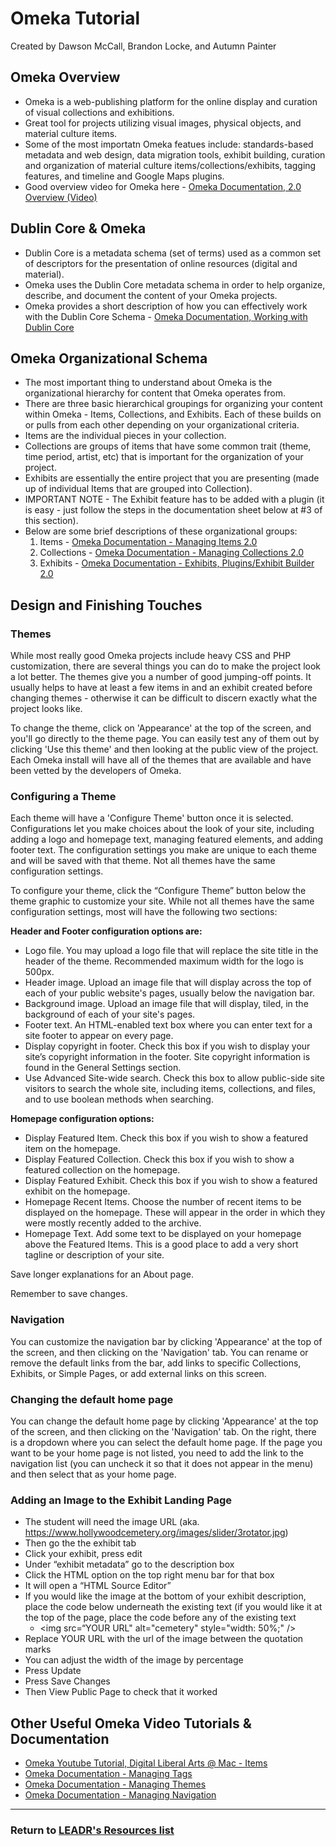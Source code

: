 # Omeka Tutorial
Created by Dawson McCall, Brandon Locke, and Autumn Painter

## Omeka Overview
* Omeka is a web-publishing platform for the online display and curation of visual collections and exhibitions.
* Great tool for projects utilizing visual images, physical objects, and material culture items.
* Some of the most importatn Omeka featues include: standards-based metadata and web design, data migration tools, exhibit building, curation and organization of material culture items/collections/exhibits, tagging features, and timeline and Google Maps plugins.
* Good overview video for Omeka here - [Omeka Documentation, 2.0 Overview (Video)](https://vimeo.com/55973380)

## Dublin Core & Omeka
* Dublin Core is a metadata schema (set of terms) used as a common set of descriptors for the presentation of online resources (digital and material).
* Omeka uses the Dublin Core metadata schema in order to help organize, describe, and document the content of your Omeka projects.
* Omeka provides a short description of how you can effectively work with the Dublin Core Schema - [Omeka Documentation, Working with Dublin Core](http://omeka.org/codex/Working_with_Dublin_Core)

## Omeka Organizational Schema
* The most important thing to understand about Omeka is the organizational hierarchy for content that Omeka operates from.
* There are three basic hierarchical groupings for organizing your content within Omeka - Items, Collections, and Exhibits. Each of these builds on or pulls from each other depending on your organizational criteria.
* Items are the individual pieces in your collection.
* Collections are groups of items that have some common trait (theme, time period, artist, etc) that is important for the organization of your project.
* Exhibits are essentially the entire project that you are presenting (made up of individual Items that are grouped into Collection).
* IMPORTANT NOTE - The Exhibit feature has to be added with a plugin (it is easy - just follow the steps in the documentation sheet below at #3 of this section).
* Below are some brief descriptions of these organizational groups:
  1. Items - [Omeka Documentation - Managing Items 2.0](http://omeka.org/codex/Managing_Items_2.0)
  2. Collections - [Omeka Documentation - Managing Collections 2.0](http://omeka.org/codex/Managing_Collections_2.0)
  3. Exhibits - [Omeka Documentation - Exhibits, Plugins/Exhibit Builder 2.0](http://omeka.org/codex/Plugins/ExhibitBuilder_2.0)

## Design and Finishing Touches
### Themes
While most really good Omeka projects include heavy CSS and PHP customization, there are several things you can do to make the project look a lot better. The themes give you a number of good jumping-off points. It usually helps to have at least a few items in and an exhibit created before changing themes - otherwise it can be difficult to discern exactly what the project looks like.

To change the theme, click on 'Appearance' at the top of the screen, and you'll go directly to the theme page. You can easily test any of them out by clicking 'Use this theme' and then looking at the public view of the project. Each Omeka install will have all of the themes that are available and have been vetted by the developers of Omeka.

### Configuring a Theme
Each theme will have a 'Configure Theme' button once it is selected. Configurations let you make choices about the look of your site, including adding a logo and homepage text, managing featured elements, and adding footer text. The configuration settings you make are unique to each theme and will be saved with that theme. Not all themes have the same configuration settings.

To configure your theme, click the “Configure Theme” button below the theme graphic to customize your site. While not all themes have the same configuration settings, most will have the following two sections:

**Header and Footer configuration options are:**

* Logo file. You may upload a logo file that will replace the site title in the header of the theme. Recommended maximum width for the logo is 500px.
* Header image. Upload an image file that will display across the top of each of your public website's pages, usually below the navigation bar.
* Background image. Upload an image file that will display, tiled, in the background of each of your site's pages.
* Footer text. An HTML-enabled text box where you can enter text for a site footer to appear on every page.
* Display copyright in footer. Check this box if you wish to display your site’s copyright information in the footer. Site copyright information is found in the General Settings section.
* Use Advanced Site-wide search. Check this box to allow public-side site visitors to search the whole site, including items, collections, and files, and to use boolean methods when searching.

**Homepage configuration options:**

* Display Featured Item. Check this box if you wish to show a featured item on the homepage.
* Display Featured Collection. Check this box if you wish to show a featured collection on the homepage.
* Display Featured Exhibit. Check this box if you wish to show a featured exhibit on the homepage.
* Homepage Recent Items. Choose the number of recent items to be displayed on the homepage. These will appear in the order in which they were mostly recently added to the archive.
* Homepage Text. Add some text to be displayed on your homepage above the Featured Items. This is a good place to add a very short tagline or description of your site.

Save longer explanations for an About page.

Remember to save changes.

### Navigation
You can customize the navigation bar by clicking 'Appearance' at the top of the screen, and then clicking on the 'Navigation' tab. You can rename or remove the default links from the bar, add links to specific Collections, Exhibits, or Simple Pages, or add external links on this screen.

### Changing the default home page
You can change the default home page by clicking 'Appearance' at the top of the screen, and then clicking on the 'Navigation' tab. On the right, there is a dropdown where you can select the default home page. If the page you want to be your home page is not listed, you need to add the link to the navigation list (you can uncheck it so that it does not appear in the menu) and then select that as your home page.

### Adding an Image to the Exhibit Landing Page
* The student will need the image URL (aka. https://www.hollywoodcemetery.org/images/slider/3rotator.jpg)
* Then go the the exhibit tab
* Click your exhibit, press edit
* Under “exhibit metadata” go to the description box
* Click the HTML option on the top right menu bar for that box
* It will open a “HTML Source Editor”
* If you would like the image at the bottom of your exhibit description, place the code below underneath the existing text (if you would  like it at the top of the page, place the code before any of the existing text
  * <img src=“YOUR URL" alt="cemetery" style="width: 50%;" />
* Replace YOUR URL with the url of the image between the quotation marks
* You can adjust the width of the image by percentage
* Press Update
* Press Save Changes
* Then View Public Page to check that it worked


## Other Useful Omeka Video Tutorials & Documentation
- [Omeka Youtube Tutorial, Digital Liberal Arts @ Mac - Items](https://www.youtube.com/watch?v=R9DlnSIYdCU)
- [Omeka Documentation - Managing Tags](http://omeka.org/codex/Managing_Tags_2.0)
- [Omeka Documentation - Managing Themes](http://omeka.org/codex/Managing_Themes_2.0)
- [Omeka Documentation - Managing Navigation](http://omeka.org/codex/Managing_Navigation_2.0)

-----
### Return to [LEADR's Resources list](https://github.com/leadr-msu/Resources)
